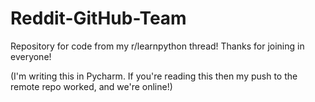 # Reddit-GitHub-Team
Repository for code from my r/learnpython thread! Thanks for joining in everyone!

(I'm writing this in Pycharm. If you're reading this then my push to the remote repo worked, and we're online!)

